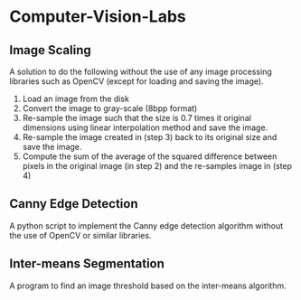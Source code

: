 # Computer-Vision-Labs

## Image Scaling
A solution to do the following without the use of any image processing libraries such as OpenCV (except for loading and saving the image).
1. Load an image from the disk
2. Convert the image to gray-scale (8bpp format)
3. Re-sample the image such that the size is 0.7 times it original dimensions using linear interpolation method and save the image.
4. Re-sample the image created in (step 3) back to its original size and save the image.
5. Compute the sum of the average of the squared difference between pixels in the original image (in step 2) and the re-samples image in (step 4)

## Canny Edge Detection
A python script to implement the Canny edge detection algorithm without the use of OpenCV or similar libraries.

## Inter-means Segmentation
A program to find an image threshold based on the inter-means algorithm.

